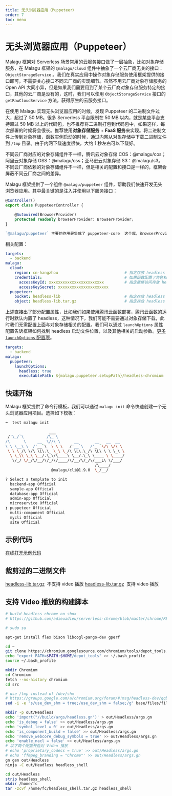 ```yaml
---
title: 无头浏览器应用（Puppeteer）
order: 7
toc: menu
---
```


# 无头浏览器应用（Puppeteer）

Malagu 框架对 Serverless 场景常用的云服务接口做了一层抽象，比如对象存储服务，在 Malagu 框架的 `@malagu/cloud` 组件中抽象了一个云厂商无关的接口： `ObjectStorageService` 。我们在真实应用中操作对象存储服务使用框架提供的接口即可，不需要关心接口不同云厂商的实现细节。虽然不用云厂商对象存储服务的 Open API 大同小异，但是如果我们需要用到了某个云厂商对象存储服务特定的接口，其他的云厂商是没有的，这时，我们可以使用 `ObjectStorageService` 接口的 `getRawCloudService` 方法，获得原生的云服务接口。


在使用 Malagu 实现无头浏览器应用的时候，发现 Puppeteer 的二进制文件过大，超过了 50 MB。很多 Serverless 平台限制在 50 MB 以内，就是某些平台支持超过 50 MB 以上的代码包，也不推荐将二进制打包到代码包中，如果这样，每次部署的时候将会很长。推荐使用**对象存储服务** + **FaaS 服务**来实现。将二进制文件上传到对象存储，函数实例启动的时候，通过内网从对象存储中下载二进制文件到 `/tmp` 目录。由于内网下载速度很快，大约 1 秒左右可以下载好。

不同云厂商对应的对象存储组件不一样，腾讯云对象存储 COS：@malagu/cos；阿里云对象存储 OSS：@malagu/oss；亚马逊云对象存储 S3：@malagu/s3。不同云厂商依赖的对象存储组件不一样，但是相关的配置和接口是一样的，框架会屏蔽不同云厂商之间的差异。


Malagu 框架提供了一个组件 `@malagu/puppeteer` 组件，帮助我们快速开发无头浏览器应用。其中最关键的是注入并使用以下服务接口：
```typescript
@Controller()
export class PuppeteerController {

    @Autowired(BrowserProvider)
    protected readonly browserProvider: BrowserProvider;
}

`@malagu/puppeteer` 主要的作用是集成了 puppeteer-core  这个库，BrowserProvider 接口提供给开发者使用。Browser 的安装是通过 BrowserInstaller 接口实现，默认实现机制提供了两种策略，一是通过对象存储下载 headless 二进制；二是直接使用本地已经存在的 headless；不同的策略是通过配置参数控制。开发者也可以完全覆盖默认安装这个行为。

```
相关配置：


```yaml
targets:
  - backend
malagu:
  cloud:
    region: cn-hangzhou                             # 指定存放 headless 相关二进制的 oss 的地域，建议与应用部署的地域一致，一致可以省略配置
    credentials:                                    # 如果函数配置了角色权限，且拥有访问以下 bucket 的读权限，就不需要配置 AK 信息了
      accessKeyId: xxxxxxxxxxxxxxxxxxxxxxxx         # 指定能够访问存放 headless 相关二进制 accessKeyId，至少具有读该 Object 的权限
      accessKeySecret: xxxxxxxxxxxxxxxxxxxxxx
  puppeteer:
    bucket: headless-lib                            # 指定存放 headless 相关二进制的 oss 的 Bucket 名称 headless-lib
    object: headless-lib.tar.gz                     # 指定存放 headless 相关二进制的 oss 的 objeck 名称，默认 headless-lib.tar.gz
```

上述直接出了部分配置属性，比如我们如果使用腾讯云函数部署，腾讯云函数的运行时默认内置了 headless，这种情况下，我们可能不需要通过对象存储下载，此时我们无需配置上面与对象存储相关的配置。我们可以通过 `launchOptions` 属性配置告诉框架如何找到 headless 启动文件位置，以及其他相关的启动参数。[更多 `launchOptions` 配置项](https://zhaoqize.github.io/puppeteer-api-zh_CN/#?product=Puppeteer&version=v13.5.1&show=api-puppeteerlaunchoptions)。

```yaml
targets:
  - backend
malagu:
  puppeteer:
    launchOptions:
      headless: true
      executablePath: ${malagu.puppeteer.setupPath}/headless-chromium  # 指定 Headless 的执行路径
```

## 快速开始


Malagu 框架提供了命令行模板，我们可以通过 `malagu init` 命令快速创建一个无头浏览器应用项目。选择如下模板：
```bash
➜  test malagu init

                   ___
 /'\_/`\          /\_ \
/\      \     __  \//\ \      __       __   __  __
\ \ \__\ \  /'__`\  \ \ \   /'__`\   /'_ `\/\ \/\ \
 \ \ \_/\ \/\ \L\.\_ \_\ \_/\ \L\.\_/\ \L\ \ \ \_\ \
  \ \_\\ \_\ \__/.\_\/\____\ \__/.\_\ \____ \ \____/
   \/_/ \/_/\/__/\/_/\/____/\/__/\/_/\/___L\ \/___/
                                       /\____/
                    @malagu/cli@1.9.0  \_/__/

? Select a template to init
  backend-app Official
  sample-app Official
  database-app Official
  admin-app Official
  microservice Official
❯ puppeteer Official
  multi-component Official
  mycli Official
  site Official
```
## 示例代码


[在线打开示例代码](https://cloud.cellbang.com/?share=014271bb-fc29-4437-8337-7d2017b1fa33#/templates/puppeteer)

## 裁剪过的二进制文件


[headless-lib.tar.gz](https://www.yuque.com/attachments/yuque/0/2020/gz/365432/1608116939508-211b2cce-0952-4ba3-a4c3-c75165fda713.gz?_lake_card=%7B%22src%22%3A%22https%3A%2F%2Fwww.yuque.com%2Fattachments%2Fyuque%2F0%2F2020%2Fgz%2F365432%2F1608116939508-211b2cce-0952-4ba3-a4c3-c75165fda713.gz%22%2C%22name%22%3A%22headless-lib.tar.gz%22%2C%22size%22%3A58333343%2C%22type%22%3A%22application%2Fx-gzip%22%2C%22ext%22%3A%22gz%22%2C%22status%22%3A%22done%22%2C%22uid%22%3A%221608116836751-0%22%2C%22progress%22%3A%7B%22percent%22%3A99%7D%2C%22percent%22%3A0%2C%22id%22%3A%22fxuSN%22%2C%22card%22%3A%22file%22%7D)  不支持 video 播放
[headless-lib.tar.gz](https://www.yuque.com/attachments/yuque/0/2020/gz/365432/1609220903169-5af8ae27-75d8-4dfd-a1c0-a4cd71a477d3.gz?_lake_card=%7B%22src%22%3A%22https%3A%2F%2Fwww.yuque.com%2Fattachments%2Fyuque%2F0%2F2020%2Fgz%2F365432%2F1609220903169-5af8ae27-75d8-4dfd-a1c0-a4cd71a477d3.gz%22%2C%22name%22%3A%22headless-lib.tar.gz%22%2C%22size%22%3A54182128%2C%22type%22%3A%22application%2Fx-gzip%22%2C%22ext%22%3A%22gz%22%2C%22status%22%3A%22done%22%2C%22uid%22%3A%221609220858739-0%22%2C%22progress%22%3A%7B%22percent%22%3A99%7D%2C%22percent%22%3A0%2C%22id%22%3A%22KiMWX%22%2C%22card%22%3A%22file%22%7D)  支持 video 播放
​

## 支持 Video 播放的构建脚本
```bash
# build headless chrome on sbox
# https://github.com/adieuadieu/serverless-chrome/blob/master/chrome/README.md

# sudo su

apt-get install flex bison libcogl-pango-dev gperf

cd ~
git clone https://chromium.googlesource.com/chromium/tools/depot_tools.git
echo "export PATH=$PATH:$HOME/depot_tools" >> ~/.bash_profile
source ~/.bash_profile

mkdir Chromium
cd Chromium
fetch --no-history chromium
cd src

# use /tmp instead of /dev/shm
# https://groups.google.com/a/chromium.org/forum/#!msg/headless-dev/qqbZVZ2IwEw/CPInd55OBgAJ
sed -i -e "s/use_dev_shm = true;/use_dev_shm = false;/g" base/files/file_util_posix.cc

mkdir -p out/Headless
echo 'import("//build/args/headless.gn")' > out/Headless/args.gn
echo 'is_debug = false' >> out/Headless/args.gn
echo 'symbol_level = 0' >> out/Headless/args.gn
echo 'is_component_build = false' >> out/Headless/args.gn
echo 'remove_webcore_debug_symbols = true' >> out/Headless/args.gn
echo 'enable_nacl = false' >> out/Headless/args.gn
# 以下两个配置开启对 Video 播放
# echo 'proprietary_codecs = true' >> out/Headless/args.gn
# echo 'ffmpeg_branding = "Chrome"' >> out/Headless/args.gn
gn gen out/Headless
ninja -C out/Headless headless_shell

cd out/Headless
strip headless_shell
mkdir /home/fc
tar -zcvf /home/fc/headless_shell.tar.gz headless_shell
```
